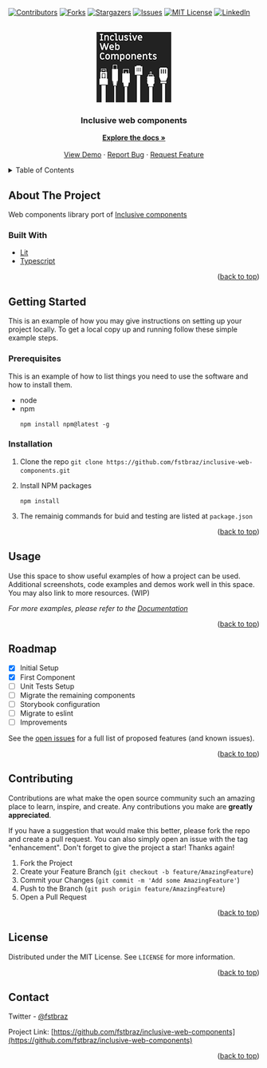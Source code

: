 <div id="top"></div>
<!--
*** Thanks for checking out the Best-README-Template. If you have a suggestion
*** that would make this better, please fork the repo and create a pull request
*** or simply open an issue with the tag "enhancement".
*** Don't forget to give the project a star!
*** Thanks again! Now go create something AMAZING! :D
-->

<!-- PROJECT SHIELDS -->
<!--
*** I'm using markdown "reference style" links for readability.
*** Reference links are enclosed in brackets [ ] instead of parentheses ( ).
*** See the bottom of this document for the declaration of the reference variables
*** for contributors-url, forks-url, etc. This is an optional, concise syntax you may use.
*** https://www.markdownguide.org/basic-syntax/#reference-style-links
-->

[![Contributors][contributors-shield]][contributors-url]
[![Forks][forks-shield]][forks-url]
[![Stargazers][stars-shield]][stars-url]
[![Issues][issues-shield]][issues-url]
[![MIT License][license-shield]][license-url]
[![LinkedIn][linkedin-shield]][linkedin-url]

<!-- PROJECT LOGO -->
<br />
<div align="center">
  <a href="https://github.com/fstbraz/inclusive-web-components">
    <img src="img/thumb.png" alt="Logo" width="150" height="141">
  </a>

<h3 align="center">Inclusive web components</h3>

  <p align="center">
    <a href="https://github.com/fstbraz/inclusive-web-components"><strong>Explore the docs »</strong></a>
    <br />
    <br />
    <a href="https://github.com/fstbraz/inclusive-web-components">View Demo</a>
    ·
    <a href="https://github.com/fstbraz/inclusive-web-components/issues/new?assignees=&labels=&template=bug_report.md&title=">Report Bug</a>
    ·
    <a href="https://github.com/fstbraz/inclusive-web-components/issues/new?assignees=&labels=&template=feature_request.md&title=">Request Feature</a>
  </p>
</div>

<!-- TABLE OF CONTENTS -->
<details>
  <summary>Table of Contents</summary>
  <ol>
    <li>
      <a href="#about-the-project">About The Project</a>
      <ul>
        <li><a href="#built-with">Built With</a></li>
      </ul>
    </li>
    <li>
      <a href="#getting-started">Getting Started</a>
      <ul>
        <li><a href="#prerequisites">Prerequisites</a></li>
        <li><a href="#installation">Installation</a></li>
      </ul>
    </li>
    <li><a href="#usage">Usage</a></li>
    <li><a href="#roadmap">Roadmap</a></li>
    <li><a href="#contributing">Contributing</a></li>
    <li><a href="#license">License</a></li>
    <li><a href="#contact">Contact</a></li>
    <li><a href="#acknowledgments">Acknowledgments</a></li>
  </ol>
</details>

<!-- ABOUT THE PROJECT -->

## About The Project

Web components library port of [Inclusive components](https://inclusive-components.design/)


### Built With

- [Lit](https://lit.dev/)
- [Typescript](https://www.typescriptlang.org/)

<p align="right">(<a href="#top">back to top</a>)</p>

<!-- GETTING STARTED -->

## Getting Started

This is an example of how you may give instructions on setting up your project locally.
To get a local copy up and running follow these simple example steps.

### Prerequisites

This is an example of how to list things you need to use the software and how to install them.

- node
- npm
  ```
  npm install npm@latest -g
  ```

### Installation

1. Clone the repo
   ```git clone https://github.com/fstbraz/inclusive-web-components.git```
   
2. Install NPM packages
   ```
   npm install
   ```
3. The remainig commands for buid and testing are listed at `package.json`

<p align="right">(<a href="#top">back to top</a>)</p>

<!-- USAGE EXAMPLES -->

## Usage

Use this space to show useful examples of how a project can be used. Additional screenshots, code examples and demos work well in this space. You may also link to more resources. (WIP)

_For more examples, please refer to the [Documentation](https://example.com)_

<p align="right">(<a href="#top">back to top</a>)</p>

<!-- ROADMAP -->

## Roadmap

- [X] Initial Setup
- [X] First Component
- [ ] Unit Tests Setup
- [ ] Migrate the remaining components
- [ ] Storybook configuration
- [ ] Migrate to eslint
- [ ] Improvements

See the [open issues](https://github.com/fstbraz/inclusive-web-components/issues) for a full list of proposed features (and known issues).

<p align="right">(<a href="#top">back to top</a>)</p>

<!-- CONTRIBUTING -->

## Contributing

Contributions are what make the open source community such an amazing place to learn, inspire, and create. Any contributions you make are **greatly appreciated**.

If you have a suggestion that would make this better, please fork the repo and create a pull request. You can also simply open an issue with the tag "enhancement".
Don't forget to give the project a star! Thanks again!

1. Fork the Project
2. Create your Feature Branch (`git checkout -b feature/AmazingFeature`)
3. Commit your Changes (`git commit -m 'Add some AmazingFeature'`)
4. Push to the Branch (`git push origin feature/AmazingFeature`)
5. Open a Pull Request

<p align="right">(<a href="#top">back to top</a>)</p>

<!-- LICENSE -->

## License

Distributed under the MIT License. See `LICENSE` for more information.

<p align="right">(<a href="#top">back to top</a>)</p>

<!-- CONTACT -->

## Contact

Twitter - [@fstbraz](https://twitter.com/fstbraz)

Project Link: [https://github.com/fstbraz/inclusive-web-components](https://github.com/fstbraz/inclusive-web-components)

<p align="right">(<a href="#top">back to top</a>)</p>

<!-- MARKDOWN LINKS & IMAGES -->
<!-- https://www.markdownguide.org/basic-syntax/#reference-style-links -->

[contributors-shield]: https://img.shields.io/github/contributors/fstbraz/inclusive-web-components.svg?style=for-the-badge
[contributors-url]: https://github.com/fstbraz/inclusive-web-components/graphs/contributors
[forks-shield]: https://img.shields.io/github/forks/fstbraz/inclusive-web-components.svg?style=for-the-badge
[forks-url]: https://github.com/fstbraz/inclusive-web-components/network/members
[stars-shield]: https://img.shields.io/github/stars/fstbraz/inclusive-web-components.svg?style=for-the-badge
[stars-url]: https://github.com/fstbraz/inclusive-web-components/stargazers
[issues-shield]: https://img.shields.io/github/issues/fstbraz/inclusive-web-components.svg?style=for-the-badge
[issues-url]: https://github.com/fstbraz/inclusive-web-components/issues
[license-shield]: https://img.shields.io/github/license/fstbraz/inclusive-web-components.svg?style=for-the-badge
[license-url]: https://github.com/fstbraz/inclusive-web-components/blob/master/LICENSE
[linkedin-shield]: https://img.shields.io/badge/-LinkedIn-black.svg?style=for-the-badge&logo=linkedin&colorB=555
[linkedin-url]: https://www.linkedin.com/in/fstbraz/
[product-screenshot]: img/thumb.png
